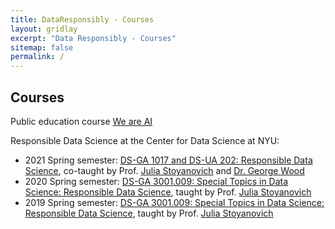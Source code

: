 ```yaml
---
title: DataResponsibly - Courses
layout: gridlay
excerpt: "Data Responsibly - Courses"
sitemap: false
permalink: /
---
```



## Courses

Public education course [We are AI](https://dataresponsibly.github.io/we-are-ai/)

Responsible Data Science at the Center for Data Science at NYU:
* 2021 Spring semester: [DS-GA 1017 and DS-UA 202: Responsible Data Science](https://dataresponsibly.github.io/rds/), co-taught by Prof. [Julia Stoyanovich](http://stoyanovich.org/) and [Dr. George Wood](http://gwood.me)
* 2020 Spring semester: [DS-GA 3001.009: Special Topics in Data Science: Responsible Data Science](https://dataresponsibly.github.io/courses/spring20), taught by Prof. [Julia Stoyanovich](http://stoyanovich.org/)
* 2019 Spring semester: [DS-GA 3001.009: Special Topics in Data Science: Responsible Data Science](https://dataresponsibly.github.io/courses/spring19), taught by Prof. [Julia Stoyanovich](http://stoyanovich.org/)


















































